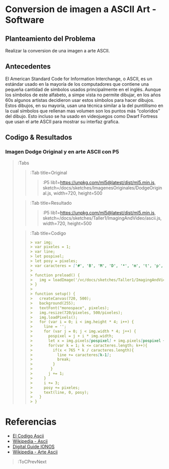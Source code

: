 # Conversion de imagen a ASCII Art - Software

## Planteamiento del Problema

Realizar la conversion de una imagen a arte ASCII.

## Antecedentes

El American Standard Code for Information Interchange, o ASCII, es un estándar usado en la mayoría de los computadores que contiene una pequeña cantidad de símbolos usados principalmente en el inglés. Aunque los símbolos de este alfabeto, a simpe vista no permite dibujar, en los años 60s algunos artistas decidieron usar estos símbolos para hacer dibujos. Estos dibujos, en su mayoría, usan una técnica similar a la del puntillismo en la cual símbolos que rellenan mas volumen son los puntos más “coloridos” del dibujo. Esto incluso se ha usado en videojuegos como Dwarf Fortress que usan el arte ASCII para mostrar su interfaz grafica.

## Codigo & Resultados

### Imagen Dodge Original y en arte ASCII con P5

> :Tabs
> > :Tab title=Original
> > 
> > > :P5 lib1=https://unpkg.com/ml5@latest/dist/ml5.min.js, sketch=/docs/sketches/ImagenesOriginales/DodgeOriginal.js, width=720, height=500
>
> > :Tab title=Resultado
> > 
> > > :P5 lib1=https://unpkg.com/ml5@latest/dist/ml5.min.js, sketch=/docs/sketches/Taller1/ImagingAndVideo/ascii.js, width=720, height=500
>
> > :Tab title=Codigo
> >
> > ```md
> > > var img;
> > > var pixeles = 1;
> > > var line;
> > > let pospixel;
> > > let posy = pixeles;
> > > var caracteres = ['#', 'B', 'M', 'D', '*', 'm', 't', 'p', 'o', ';', ':', '-', '´', '.'];
> > > 
> > > function preload() {
> > >   img = loadImage('/vc/docs/sketches/Taller1/ImagingAndVideo/dodge.png');
> > > }
> > > 
> > > function setup() {
> > >   createCanvas(720, 500);
> > >   background(255);
> > >   textFont("monospace", pixeles);
> > >   img.resize(720/pixeles, 500/pixeles);
> > >   img.loadPixels();
> > >   for (var i = 0; i < img.height * 4; i++) {
> > >     line = '';
> > >     for (var j = 0; j < img.width * 4; j++) {
> > >       pospixel = j + i * img.width;
> > >       let x = img.pixels[pospixel] + img.pixels[pospixel + 1] + img.pixels[pospixel + 2];
> > >       for(var k = 1; k <= caracteres.length; k++){
> > >         if(x < 765 * k / caracteres.length){
> > >           line += caracteres[k-1];
> > >           break;
> > >         }
> > >        }
> > >       j += 1;
> > >     }
> > >     i += 3;
> > >     posy += pixeles;
> > >     text(line, 0, posy);
> > >   }
> > > }
> > ```

# Referencias

- [El Codigo Ascii](https://elcodigoascii.com.ar/)
- [Wikipedia - Ascii](https://es.wikipedia.org/wiki/ASCII)
- [Digital Guide IONOS](https://www.ionos.es/digitalguide/servidores/know-how/ascii-american-standard-code-for-information-interchange/)
- [Wikipedia - Arte Ascii](https://es.wikipedia.org/wiki/Arte_ASCII)

> :ToCPrevNext